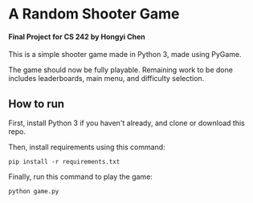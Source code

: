 # A Random Shooter Game

#### Final Project for CS 242 by Hongyi Chen

This is a simple shooter game made in Python 3, made using PyGame.

The game should now be fully playable. Remaining work to be done includes leaderboards, main menu, and difficulty selection. 

## How to run

First, install Python 3 if you haven't already, and clone or download this repo.

Then, install requirements using this command:

    pip install -r requirements.txt

Finally, run this command to play the game:

    python game.py
